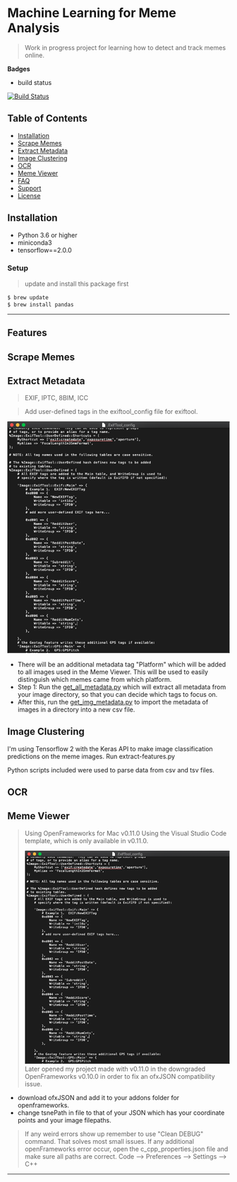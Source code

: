 # Machine Learning for Meme Analysis
> Work in progress project for learning how to detect and track memes online.

**Badges**
- build status

[![Build Status](http://img.shields.io/travis/badges/badgerbadgerbadger.svg?style=flat-square)](https://travis-ci.org/badges/badgerbadgerbadger)

## Table of Contents

- [Installation](#installation)
- [Scrape Memes](#scrape)
- [Extract Metadata](#extract)
- [Image Clustering](#image-clustering)
- [OCR](#ocr)
- [Meme Viewer](#meme-viewer)
- [FAQ](#faq)
- [Support](#support)
- [License](#license)




## Installation

- Python 3.6 or higher
- miniconda3
- tensorflow==2.0.0


### Setup

> update and install this package first

```shell
$ brew update
$ brew install pandas
```
---
## Features
## Scrape Memes
## Extract Metadata
  > EXIF, IPTC, 8BIM, ICC
  
  > Add user-defined tags in the exiftool_config file for exiftool. 
  
  ![alt-text](https://github.com/elsa-k-donovan/Meme-Analysis/blob/master/exiftool_config.png)
  - There will be an additional metadata tag "Platform" which will be added to all images used in the Meme Viewer. This will be used to easily distinguish which memes came from which platform. 
  - Step 1: Run the [get_all_metadata.py](https://github.com/elsa-k-donovan/Meme-Analysis/blob/master/get_all_metadata.py) which will extract all metadata from your image directory, so that you can decide which tags to focus on. 
  - After this, run the [get_img_metadata.py](https://github.com/elsa-k-donovan/Meme-Analysis/blob/master/get_img_metadata.py) to import the metadata of images in a directory into a new csv file.
## Image Clustering

I'm using Tensorflow 2 with the Keras API to make image classification predictions on the meme images. 
Run extract-features.py


Python scripts included were used to parse data from csv and tsv files. 


## OCR


## Meme Viewer

> Using OpenFrameworks for Mac v0.11.0 Using the Visual Studio Code template, which is only available in v0.11.0.
> 
>![alt-text](https://github.com/elsa-k-donovan/Meme-Analysis/blob/master/exiftool_config.png)
> Later opened my project made with v0.11.0 in the downgraded OpenFrameworks v0.10.0 in order to fix an ofxJSON compatibility issue.
- download ofxJSON and add it to your addons folder for openframeworks.
- change tsnePath in file to that of your JSON which has your coordinate points and your image filepaths.

> If any weird errors show up remember to use "Clean DEBUG" command. That solves most small issues. 
> If any additional openFrameworks error occur, open the c_cpp_properties.json file and make sure all paths are correct.
> Code --> Preferences --> Settings --> C++

---

